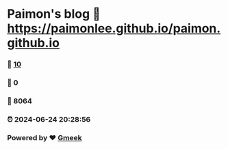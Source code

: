 # Paimon's blog :link: https://paimonlee.github.io/paimon.github.io 
### :page_facing_up: [10](https://paimonlee.github.io/paimon.github.io/tag.html) 
### :speech_balloon: 0 
### :hibiscus: 8064 
### :alarm_clock: 2024-06-24 20:28:56 
### Powered by :heart: [Gmeek](https://github.com/Meekdai/Gmeek)
